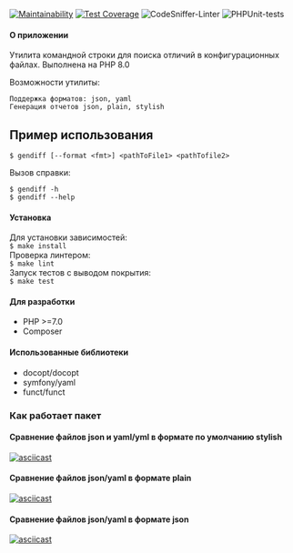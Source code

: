 [![Maintainability](https://api.codeclimate.com/v1/badges/6edf6b009909fff44632/maintainability)](https://codeclimate.com/github/IlyaMur/php-project-lvl2/maintainability) [![Test Coverage](https://api.codeclimate.com/v1/badges/6edf6b009909fff44632/test_coverage)](https://codeclimate.com/github/IlyaMur/php-project-lvl2/test_coverage) ![CodeSniffer-Linter](https://github.com/IlyaMur/php-project-lvl2/workflows/CodeSniffer-Linter/badge.svg) ![PHPUnit-tests](https://github.com/IlyaMur/php-project-lvl2/workflows/PHPUnit-tests/badge.svg)

#### О приложении

Утилита командной строки для поиска отличий в конфигурационных файлах.
Выполнена на PHP 8.0

Возможности утилиты:

```
Поддержка форматов: json, yaml
Генерация отчетов json, plain, stylish
```

## Пример использования

    $ gendiff [--format <fmt>] <pathToFile1> <pathTofile2>

Вызов справки:

    $ gendiff -h
    $ gendiff --help

#### Установка

Для установки зависимостей:  
`$ make install`  
Проверка линтером:  
`$ make lint`  
Запуск тестов с выводом покрытия:  
`$ make test`

#### Для разработки

- PHP >=7.0
- Composer

#### Использованные библиотеки

- docopt/docopt
- symfony/yaml
- funct/funct

### Как работает пакет

#### Сравнение файлов json и yaml/yml в формате по умолчанию stylish

[![asciicast](https://asciinema.org/a/394025.svg)](https://asciinema.org/a/394025)

#### Сравнение файлов json/yaml в формате plain

[![asciicast](https://asciinema.org/a/392103.svg)](https://asciinema.org/a/392103)

#### Сравнение файлов json/yaml в формате json

[![asciicast](https://asciinema.org/a/392109.svg)](https://asciinema.org/a/392109)
